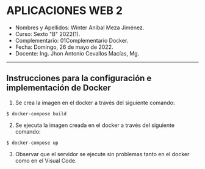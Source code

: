 # APLICACIONES WEB 2
- Nombres y Apellidos: Winter Aníbal Meza Jiménez.
- Curso: Sexto "B" 2022(1).
- Complementario: 01Complementario Docker.
- Fecha: Domingo, 26 de mayo de 2022.
- Docente: Ing. Jhon Antonio Cevallos Macías, Mg.
***
## Instrucciones para la configuración e implementación de Docker 

1. Se crea la imagen en el docker a través del siguiente comando:
```
$ docker-compose build

```
2. Se ejecuta la imagen creada en el docker a través del siguiente comando:
```
$ docker-compose up
```
3. Observar que el servidor se ejecute sin problemas tanto en el docker como en el Visual Code.